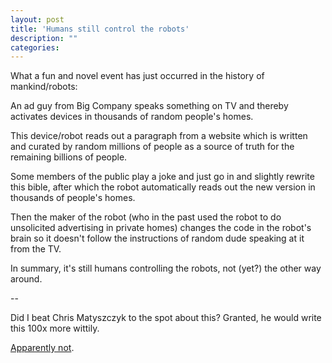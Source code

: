 ```yaml
---
layout: post
title: 'Humans still control the robots'
description: ""
categories: 
---
```

What a fun and novel event has just occurred in the history of mankind/robots:

An ad guy from Big Company speaks something on TV and thereby activates devices
in thousands of random people's homes.

This device/robot reads out a paragraph from a website which is written and
curated by random millions of people as a source of truth for the remaining
billions of people.

Some members of the public play a joke and just go in and slightly rewrite this
bible, after which the robot automatically reads out the new version in
thousands of people's homes.
 
Then the maker of the robot (who in the past used the robot to do unsolicited
advertising in private homes) changes the code in the robot's brain so it
doesn't follow the instructions of random dude speaking at it from the TV.

In summary, it's still humans controlling the robots, not (yet?) the other way
around.

--

Did I beat Chris Matyszczyk to the spot about this? Granted, he would write this 100x more wittily. 

[Apparently not](https://www.cnet.com/news/burger-king-ad-intentionally-sets-off-google-home/).
